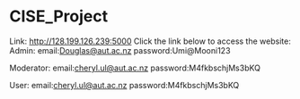 # CISE_Project
Link: http://128.199.126.239:5000
Click the link below to access the website:
Admin:
email:Douglas@aut.ac.nz
password:Umi@Mooni123

Moderator:
email:cheryl.ul@aut.ac.nz
password:M4fkbschjMs3bKQ

User:
email:cheryl.ul@aut.ac.nz
password:M4fkbschjMs3bKQ